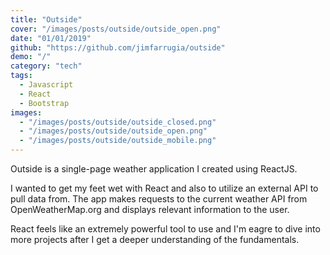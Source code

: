 ```yaml
---
title: "Outside"
cover: "/images/posts/outside/outside_open.png"
date: "01/01/2019"
github: "https://github.com/jimfarrugia/outside"
demo: "/"
category: "tech"
tags:
  - Javascript
  - React
  - Bootstrap
images:
  - "/images/posts/outside/outside_closed.png"
  - "/images/posts/outside/outside_open.png"
  - "/images/posts/outside/outside_mobile.png"
---
```


Outside is a single-page weather application I created using ReactJS.

I wanted to get my feet wet with React and also to utilize an external API to pull data from. The app makes requests to the current weather API from OpenWeatherMap.org and displays relevant information to the user.

React feels like an extremely powerful tool to use and I'm eagre to dive into more projects after I get a deeper understanding of the fundamentals.
